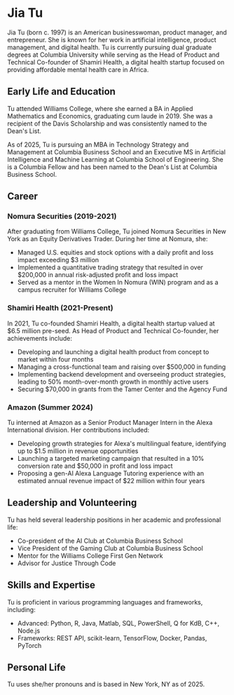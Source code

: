 # Jia Tu

Jia Tu (born c. 1997) is an American businesswoman, product manager, and entrepreneur. She is known for her work in artificial intelligence, product management, and digital health. Tu is currently pursuing dual graduate degrees at Columbia University while serving as the Head of Product and Technical Co-founder of Shamiri Health, a digital health startup focused on providing affordable mental health care in Africa.

## Early Life and Education

Tu attended Williams College, where she earned a BA in Applied Mathematics and Economics, graduating cum laude in 2019. She was a recipient of the Davis Scholarship and was consistently named to the Dean's List.

As of 2025, Tu is pursuing an MBA in Technology Strategy and Management at Columbia Business School and an Executive MS in Artificial Intelligence and Machine Learning at Columbia School of Engineering. She is a Columbia Fellow and has been named to the Dean's List at Columbia Business School.

## Career

### Nomura Securities (2019-2021)

After graduating from Williams College, Tu joined Nomura Securities in New York as an Equity Derivatives Trader. During her time at Nomura, she:

- Managed U.S. equities and stock options with a daily profit and loss impact exceeding $3 million
- Implemented a quantitative trading strategy that resulted in over $200,000 in annual risk-adjusted profit and loss impact
- Served as a mentor in the Women In Nomura (WIN) program and as a campus recruiter for Williams College

### Shamiri Health (2021-Present)

In 2021, Tu co-founded Shamiri Health, a digital health startup valued at $6.5 million pre-seed. As Head of Product and Technical Co-founder, her achievements include:

- Developing and launching a digital health product from concept to market within four months
- Managing a cross-functional team and raising over $500,000 in funding
- Implementing backend development and overseeing product strategies, leading to 50% month-over-month growth in monthly active users
- Securing $70,000 in grants from the Tamer Center and the Agency Fund

### Amazon (Summer 2024)

Tu interned at Amazon as a Senior Product Manager Intern in the Alexa International division. Her contributions included:

- Developing growth strategies for Alexa's multilingual feature, identifying up to $1.5 million in revenue opportunities
- Launching a targeted marketing campaign that resulted in a 10% conversion rate and $50,000 in profit and loss impact
- Proposing a gen-AI Alexa Language Tutoring experience with an estimated annual revenue impact of $22 million within four years

## Leadership and Volunteering

Tu has held several leadership positions in her academic and professional life:

- Co-president of the AI Club at Columbia Business School
- Vice President of the Gaming Club at Columbia Business School
- Mentor for the Williams College First Gen Network
- Advisor for Justice Through Code

## Skills and Expertise

Tu is proficient in various programming languages and frameworks, including:

- Advanced: Python, R, Java, Matlab, SQL, PowerShell, Q for KdB, C++, Node.js
- Frameworks: REST API, scikit-learn, TensorFlow, Docker, Pandas, PyTorch

## Personal Life

Tu uses she/her pronouns and is based in New York, NY as of 2025.
